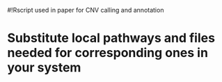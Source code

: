 #!Rscript used in paper for CNV calling and annotation
# Substitute local pathways and files needed for corresponding ones in your system
